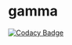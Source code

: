 # gamma
[![Codacy Badge](https://api.codacy.com/project/badge/Grade/715ca04e8a2b4565a50180cc74b73334)](https://app.codacy.com/gh/PRIS2/gamma?utm_source=github.com&utm_medium=referral&utm_content=PRIS2/gamma&utm_campaign=Badge_Grade_Settings)